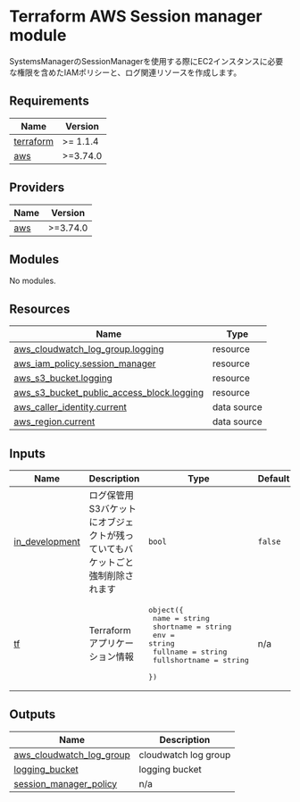 <!-- BEGIN_TF_DOCS -->
# Terraform AWS Session manager module

SystemsManagerのSessionManagerを使用する際にEC2インスタンスに必要な権限を含めたIAMポリシーと、ログ関連リソースを作成します。

## Requirements

| Name | Version |
|------|---------|
| <a name="requirement_terraform"></a> [terraform](#requirement\_terraform) | >= 1.1.4 |
| <a name="requirement_aws"></a> [aws](#requirement\_aws) | >=3.74.0 |

## Providers

| Name | Version |
|------|---------|
| <a name="provider_aws"></a> [aws](#provider\_aws) | >=3.74.0 |

## Modules

No modules.

## Resources

| Name | Type |
|------|------|
| [aws_cloudwatch_log_group.logging](https://registry.terraform.io/providers/hashicorp/aws/latest/docs/resources/cloudwatch_log_group) | resource |
| [aws_iam_policy.session_manager](https://registry.terraform.io/providers/hashicorp/aws/latest/docs/resources/iam_policy) | resource |
| [aws_s3_bucket.logging](https://registry.terraform.io/providers/hashicorp/aws/latest/docs/resources/s3_bucket) | resource |
| [aws_s3_bucket_public_access_block.logging](https://registry.terraform.io/providers/hashicorp/aws/latest/docs/resources/s3_bucket_public_access_block) | resource |
| [aws_caller_identity.current](https://registry.terraform.io/providers/hashicorp/aws/latest/docs/data-sources/caller_identity) | data source |
| [aws_region.current](https://registry.terraform.io/providers/hashicorp/aws/latest/docs/data-sources/region) | data source |

## Inputs

| Name | Description | Type | Default | Required |
|------|-------------|------|---------|:--------:|
| <a name="input_in_development"></a> [in\_development](#input\_in\_development) | ログ保管用S3バケットにオブジェクトが残っていてもバケットごと強制削除されます | `bool` | `false` | no |
| <a name="input_tf"></a> [tf](#input\_tf) | Terraformアプリケーション情報 | <pre>object({<br>    name          = string<br>    shortname     = string<br>    env           = string<br>    fullname      = string<br>    fullshortname = string<br>  })</pre> | n/a | yes |

## Outputs

| Name | Description |
|------|-------------|
| <a name="output_aws_cloudwatch_log_group"></a> [aws\_cloudwatch\_log\_group](#output\_aws\_cloudwatch\_log\_group) | cloudwatch log group |
| <a name="output_logging_bucket"></a> [logging\_bucket](#output\_logging\_bucket) | logging bucket |
| <a name="output_session_manager_policy"></a> [session\_manager\_policy](#output\_session\_manager\_policy) | n/a |
<!-- END_TF_DOCS -->    